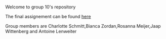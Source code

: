#
Welcome to group 10's repository

The final assignement can be found [here](hackathon)

Group members are Charlotte Schmitt,Bianca Zordan,Rosanna Meijer,Jaap Wittenberg and Antoine Lenweiter


